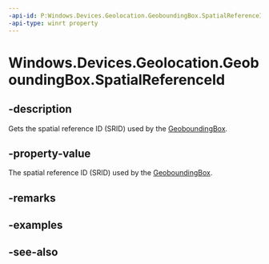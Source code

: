 ----api-id: P:Windows.Devices.Geolocation.GeoboundingBox.SpatialReferenceId
-api-type: winrt property
---<!-- Property syntaxpublic uint SpatialReferenceId { get; }--># Windows.Devices.Geolocation.GeoboundingBox.SpatialReferenceId## -descriptionGets the spatial reference ID (SRID) used by the [GeoboundingBox](geoboundingbox.md).## -property-valueThe spatial reference ID (SRID) used by the [GeoboundingBox](geoboundingbox.md).## -remarks## -examples## -see-also